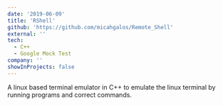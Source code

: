 ```yaml
---
date: '2019-06-09'
title: 'RShell'
github: 'https://github.com/micahgalos/Remote_Shell'
external: ''
tech:
  - C++
  - Google Mock Test
company: ''
showInProjects: false
---
```


A linux based terminal emulator in C++ to emulate the linux terminal by running programs and correct commands.
